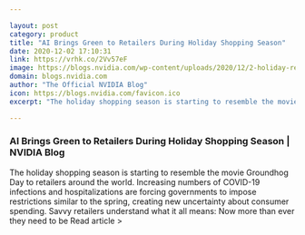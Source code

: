 ```yaml
---

layout: post
category: product
title: "AI Brings Green to Retailers During Holiday Shopping Season"
date: 2020-12-02 17:10:31
link: https://vrhk.co/2Vv57eF
image: https://blogs.nvidia.com/wp-content/uploads/2020/12/2-holiday-retail-ai-shopping.jpg
domain: blogs.nvidia.com
author: "The Official NVIDIA Blog"
icon: https://blogs.nvidia.com/favicon.ico
excerpt: "The holiday shopping season is starting to resemble the movie Groundhog Day to retailers around the world. Increasing numbers of COVID-19 infections and hospitalizations are forcing governments to impose restrictions similar to the spring, creating new uncertainty about consumer spending. Savvy retailers understand what it all means: Now more than ever they need to be Read article &gt;"

---
```


### AI Brings Green to Retailers During Holiday Shopping Season | NVIDIA Blog

The holiday shopping season is starting to resemble the movie Groundhog Day to retailers around the world. Increasing numbers of COVID-19 infections and hospitalizations are forcing governments to impose restrictions similar to the spring, creating new uncertainty about consumer spending. Savvy retailers understand what it all means: Now more than ever they need to be Read article &gt;